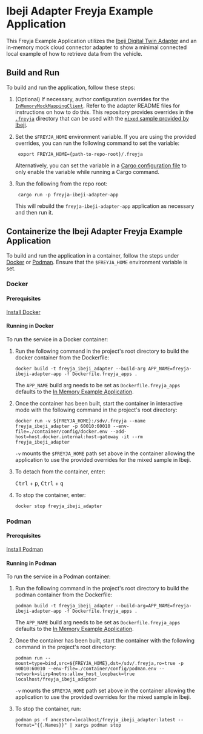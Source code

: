 # Ibeji Adapter Freyja Example Application

This Freyja Example Application utilizes the [Ibeji Digital Twin Adapter](../../freyja_adapters/digital_twin/ibeji_adapter/) and an in-memory mock cloud connector adapter to show a minimal connected local example of how to retrieve data from the vehicle.

## Build and Run

To build and run the application, follow these steps:

1. (Optional) If necessary, author configuration overrides for the [`InMemoryMockMappingClient`](https://github.com/eclipse-ibeji/freyja/tree/main/mapping_clients/in_memory_mock_mapping_client). Refer to the adapter README files for instructions on how to do this. This repository provides overrides in the [`.freyja`](../../.freyja/) directory that can be used with the [`mixed` sample provided by Ibeji](https://github.com/eclipse-ibeji/ibeji/tree/main/samples/mixed).

1. Set the `$FREYJA_HOME` environment variable. If you are using the provided overrides, you can run the following command to set the variable:

        export FREYJA_HOME={path-to-repo-root}/.freyja

    Alternatively, you can set the variable in a [Cargo configuration file](https://doc.rust-lang.org/cargo/reference/config.html) to only enable the variable while running a Cargo command.

1. Run the following from the repo root:

        cargo run -p freyja-ibeji-adapter-app

    This will rebuild the `freyja-ibeji-adapter-app` application as necessary and then run it.

## Containerize the Ibeji Adapter Freyja Example Application

To build and run the application in a container, follow the steps under [Docker](#docker) or
[Podman](#podman). Ensure that the `$FREYJA_HOME` environment variable is set.

### Docker

#### Prerequisites

[Install Docker](https://docs.docker.com/engine/install/)

#### Running in Docker

To run the service in a Docker container:

1. Run the following command in the project's root directory to build the docker container from the
Dockerfile:

    ```shell
    docker build -t freyja_ibeji_adapter --build-arg APP_NAME=freyja-ibeji-adapter-app -f Dockerfile.freyja_apps .
    ```

    The `APP_NAME` build arg needs to be set as `Dockerfile.freyja_apps` defaults to the
    [In Memory Example Application](../in_memory/).

1. Once the container has been built, start the container in interactive mode with the following
command in the project's root directory:

    ```shell
    docker run -v ${FREYJA_HOME}:/sdv/.freyja --name freyja_ibeji_adapter -p 60010:60010 --env-file=./container/config/docker.env --add-host=host.docker.internal:host-gateway -it --rm freyja_ibeji_adapter
    ```

    `-v` mounts the `$FREYJA_HOME` path set above in the container allowing the application to use
    the provided overrides for the mixed sample in Ibeji. 

1. To detach from the container, enter:

    <kbd>Ctrl</kbd> + <kbd>p</kbd>, <kbd>Ctrl</kbd> + <kbd>q</kbd>

1. To stop the container, enter:

    ```shell
    docker stop freyja_ibeji_adapter
    ```

### Podman

#### Prerequisites

[Install Podman](https://podman.io/docs/installation)

#### Running in Podman

To run the service in a Podman container:

1. Run the following command in the project's root directory to build the podman container from the
Dockerfile:

    ```shell
    podman build -t freyja_ibeji_adapter --build-arg=APP_NAME=freyja-ibeji-adapter-app -f Dockerfile.freyja_apps .
    ```

    The `APP_NAME` build arg needs to be set as `Dockerfile.freyja_apps` defaults to the
    [In Memory Example Application](../in_memory/).

1. Once the container has been built, start the container with the following command in the
project's root directory:

    ```shell
    podman run --mount=type=bind,src=${FREYJA_HOME},dst=/sdv/.freyja,ro=true -p 60010:60010 --env-file=./container/config/podman.env --network=slirp4netns:allow_host_loopback=true localhost/freyja_ibeji_adapter
    ```

    `-v` mounts the `$FREYJA_HOME` path set above in the container allowing the application to use
    the provided overrides for the mixed sample in Ibeji. 

1. To stop the container, run:

    ```shell
    podman ps -f ancestor=localhost/freyja_ibeji_adapter:latest --format="{{.Names}}" | xargs podman stop
    ```
